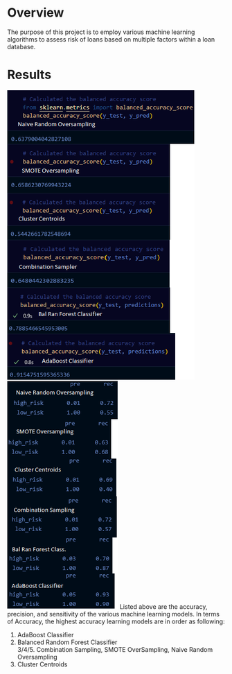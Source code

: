 # Overview
The purpose of this project is to employ various machine learning algorithms to assess risk of loans based on multiple factors within a loan database.

# Results
![accuracy](https://github.com/pmercado625/Credit_Risk_Analysis/blob/main/images/Accuracy.png?raw=true)
![precision](https://github.com/pmercado625/Credit_Risk_Analysis/blob/main/images/Classification.png?raw=true)
Listed above are the accuracy, precision, and sensitivity of the various machine learning models.
In terms of Accuracy, the highest accuracy learning models are in order as following:
1. AdaBoost Classifier
2. Balanced Random Forest Classifier  <br>
3/4/5. Combination Sampling, SMOTE OverSampling, Naive Random Oversampling
6. Cluster Centroids
